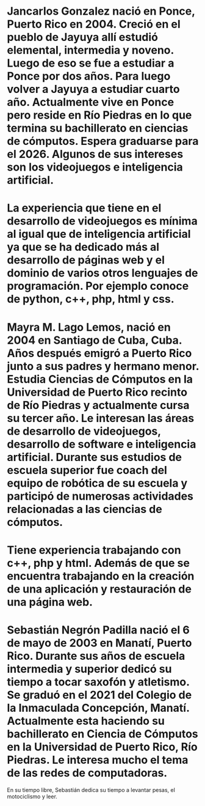 # Jancarlos Gonzalez nació en Ponce, Puerto Rico en 2004. Creció en el pueblo de Jayuya allí estudió elemental, intermedia y noveno. Luego de eso se fue a estudiar a Ponce por dos años. Para luego volver a Jayuya a estudiar cuarto año. Actualmente vive en Ponce pero reside en Río Piedras en lo que termina su bachillerato en ciencias de cómputos. Espera graduarse para el 2026. Algunos de sus intereses son los videojuegos e inteligencia artificial. 
# La experiencia que tiene en el desarrollo de videojuegos es mínima al igual que de inteligencia artificial ya que se ha dedicado más al desarrollo de páginas web y el dominio de varios otros lenguajes de programación. Por ejemplo  conoce de python, c++, php, html y css.

# Mayra M. Lago Lemos, nació en 2004 en Santiago de Cuba, Cuba. Años después emigró a Puerto Rico junto a sus padres y hermano menor. Estudia Ciencias de Cómputos en la Universidad de Puerto Rico recinto de Río Piedras y actualmente cursa su tercer año. Le interesan las áreas de desarrollo de videojuegos, desarrollo de software e inteligencia artificial. Durante sus estudios de escuela superior fue coach del equipo de robótica de su escuela y participó de numerosas actividades relacionadas a las ciencias de cómputos. 
# Tiene experiencia trabajando con c++, php y html. Además de que se encuentra trabajando en la creación de una aplicación y restauración de una página web.

# Sebastián Negrón Padilla nació el 6 de mayo de 2003 en Manatí, Puerto Rico. Durante sus años de escuela intermedia y superior dedicó su tiempo a tocar saxofón y atletismo.  Se graduó en el 2021 del Colegio de la Inmaculada Concepción, Manatí. Actualmente esta haciendo su bachillerato en Ciencia de Cómputos en la Universidad de Puerto Rico, Río Piedras. Le interesa mucho el tema de las redes de computadoras.
En su tiempo libre, Sebastián dedica su tiempo a levantar pesas, el motociclismo y leer. 


